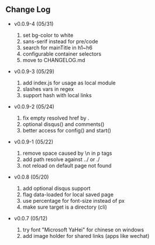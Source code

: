 ## Change Log

- v0.0.9-4 (05/31)
  1. set bg-color to white
  1. sans-serif instead for pre/code
  1. search for mainTitle in h1~h6
  1. configurable container selectors
  1. move to CHANGELOG.md

- v0.0.9-3 (05/29)
  1. add index.js for usage as local module
  1. slashes vars in regex
  1. support hash with local links

- v0.0.9-2 (05/24)
  1. fix empty resolved href by .
  1. optional disqus() and comments()
  1. better access for config() and start()

- v0.0.9-1 (05/22)
  1. remove space caused by \n in p tags
  1. add path resolve against ../ or ./
  1. not reload on default page not found

- v0.0.8 (05/20)
  1. add optional disqus support
  1. flag data-loaded for local saved page
  1. use percentage for font-size instead of px
  1. make sure target is a directory (cli)

- v0.0.7 (05/12)
  1. try font "Microsoft YaHei" for chinese on windows
  1. add image holder for shared links (apps like wechat)